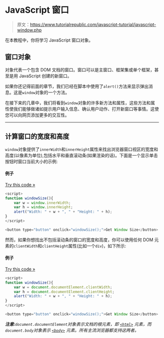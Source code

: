 # JavaScript 窗口

> 原文：<https://www.tutorialrepublic.com/javascript-tutorial/javascript-window.php>

在本教程中，你将学习 JavaScript 窗口对象。

## 窗口对象

对象代表一个包含 DOM 文档的窗口。窗口可以是主窗口、框架集或单个框架，甚至是用 JavaScript 创建的新窗口。

如果你还记得前面的章节，我们已经在脚本中使用了`alert()`方法来显示弹出消息。这是`window`对象的一个方法。

在接下来的几章中，我们将看到`window`对象的许多新方法和属性，这些方法和属性使我们能够做诸如提示用户输入信息、确认用户动作、打开新窗口等事情。这使您可以向网页添加更多的交互性。

* * *

## 计算窗口的宽度和高度

`window`对象提供了`innerWidth`和`innerHeight`属性来找出浏览器窗口视区的宽度和高度(以像素为单位),包括水平和垂直滚动条(如果渲染的话)。下面是一个显示单击按钮时窗口当前大小的示例:

#### 例子

[Try this code »](../codelab.php?topic=javascript&file=get-browser-viewport-dimensions "Try this code using online Editor")

```js
<script>
function windowSize(){
    var w = window.innerWidth;
    var h = window.innerHeight;
    alert("Width: " + w + ", " + "Height: " + h);
}
</script>

<button type="button" onclick="windowSize();">Get Window Size</button>
```

然而，如果你想找出不包括滚动条的窗口的宽度和高度，你可以使用任何 DOM 元素的`clientWidth`和`clientHeight`属性(比如一个`div`)，如下所示:

#### 例子

[Try this code »](../codelab.php?topic=javascript&file=get-width-and-height-of-the-browser-viewport-excluding-scrollbars "Try this code using online Editor")

```js
<script>
function windowSize(){
    var w = document.documentElement.clientWidth;
    var h = document.documentElement.clientHeight;
    alert("Width: " + w + ", " + "Height: " + h);
}
</script>

<button type="button" onclick="windowSize();">Get Window Size</button>
```

 ***注意:**`document.documentElement`对象表示文档的根元素，即 [`<html>`](../html-reference/html-html-tag.php) 元素，而`document.body`对象表示 [`<body>`](../html-reference/html-body-tag.php) 元素。所有主流浏览器都支持这两者。*